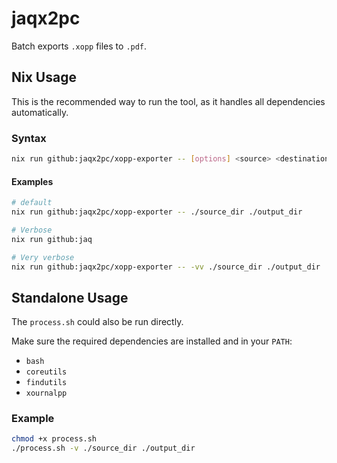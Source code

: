 # jaqx2pc

Batch exports `.xopp` files to `.pdf`.

## Nix Usage

This is the recommended way to run the tool, as it handles all dependencies automatically.

### Syntax

```bash
nix run github:jaqx2pc/xopp-exporter -- [options] <source> <destination>
```

#### Examples

```bash
# default
nix run github:jaqx2pc/xopp-exporter -- ./source_dir ./output_dir

# Verbose
nix run github:jaq

# Very verbose
nix run github:jaqx2pc/xopp-exporter -- -vv ./source_dir ./output_dir
```

## Standalone Usage

The `process.sh` could also be run directly.

Make sure the required dependencies are installed and in your `PATH`:

- `bash`
- `coreutils`
- `findutils`
- `xournalpp`

### Example

```bash
chmod +x process.sh
./process.sh -v ./source_dir ./output_dir
```
